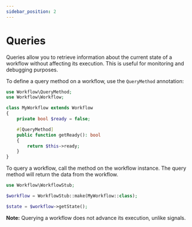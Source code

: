 ```yaml
---
sidebar_position: 2
---
```


# Queries

Queries allow you to retrieve information about the current state of a workflow without affecting its execution. This is useful for monitoring and debugging purposes.

To define a query method on a workflow, use the `QueryMethod` annotation:

```php
use Workflow\QueryMethod;
use Workflow\Workflow;

class MyWorkflow extends Workflow
{
    private bool $ready = false;

    #[QueryMethod]
    public function getReady(): bool
    {
        return $this->ready;
    }
}
```

To query a workflow, call the method on the workflow instance. The query method will return the data from the workflow.

```php
use Workflow\WorkflowStub;

$workflow = WorkflowStub::make(MyWorkflow::class);

$state = $workflow->getState();
```

**Note:** Querying a workflow does not advance its execution, unlike signals.
